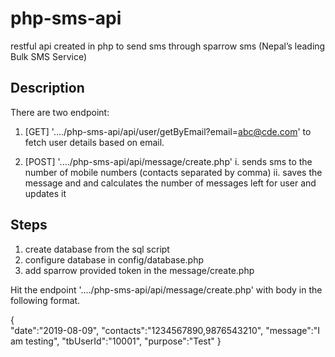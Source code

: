# php-sms-api
restful api created in php to send sms through sparrow sms (Nepal’s leading Bulk SMS Service)

## Description
There are two endpoint:
1. [GET] '..../php-sms-api/api/user/getByEmail?email=abc@cde.com' 
to fetch user details based on email.

2. [POST] '..../php-sms-api/api/message/create.php'
    i. sends sms to the number of mobile numbers (contacts separated by comma)
    ii. saves the message and and calculates the number of messages left for user and updates it

## Steps
1. create database from the sql script
2. configure database in config/database.php
3. add sparrow provided token in the message/create.php

Hit the endpoint '..../php-sms-api/api/message/create.php' with body in the following format.

{	
    "date":"2019-08-09",
    "contacts":"1234567890,9876543210",
    "message":"I am testing",
    "tbUserId":"10001",
    "purpose":"Test"
}
